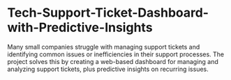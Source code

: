 # Tech-Support-Ticket-Dashboard-with-Predictive-Insights
Many small companies struggle with managing support tickets and identifying common issues or inefficiencies in their support processes. The project solves this by creating a web-based dashboard for managing and analyzing support tickets, plus predictive insights on recurring issues.
